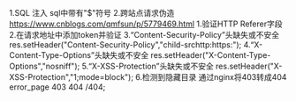 1.SQL 注入
	sql中带有"$"符号
2.跨站点请求伪造
	https://www.cnblogs.com/qmfsun/p/5779469.html
    1.验证HTTP Referer字段
    2.在请求地址中添加token并验证
3.“Content-Security-Policy”头缺失或不安全
	res.setHeader("Content-Security-Policy","child-srchttp:https:");
4.“X-Content-Type-Options”头缺失或不安全
	res.setHeader("X-Content-Type-Options","nosniff");
5.“X-XSS-Protection”头缺失或不安全
	res.setHeader("X-XSS-Protection","1;mode=block");
6.检测到隐藏目录
	通过nginx将403转成404 
error_page 403 404 /404;